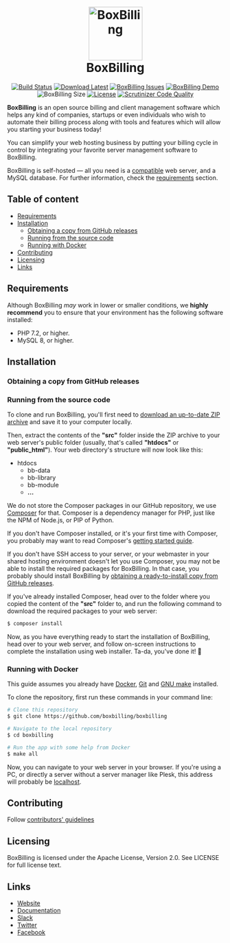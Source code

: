 <h1 align="center">
  <br>
  <a href="https://boxbilling.com/"><img src="https://raw.githubusercontent.com/boxbilling/boxbilling/master/src/bb-themes/boxbilling/assets/images/box.png" alt="BoxBilling" width="125"></a>
  <br>
  BoxBilling
  <br>
</h1>

<div align="center">
  
[![Build Status](https://travis-ci.org/boxbilling/boxbilling.svg?branch=master)](https://travis-ci.org/boxbilling/boxbilling)
[![Download Latest](https://img.shields.io/github/downloads/boxbilling/boxbilling/total)](https://github.com/boxbilling/boxbilling/releases/latest)
[![BoxBilling Issues](https://img.shields.io/github/issues/boxbilling/boxbilling.svg?style=popout)](https://github.com/boxbilling/boxbilling/issues)
[![BoxBilling Demo](https://img.shields.io/badge/boxbilling-demo-blue)](https://demo.boxbilling.com)
![BoxBilling Size](https://img.shields.io/github/repo-size/boxbilling/boxbilling.svg?style=popout)
[![License](https://img.shields.io/badge/License-Apache%202.0-blue.svg)](https://opensource.org/licenses/Apache-2.0)
[![Scrutinizer Code Quality](https://scrutinizer-ci.com/g/boxbilling/boxbilling/badges/quality-score.png?b=master)](https://scrutinizer-ci.com/g/boxbilling/boxbilling/?branch=master)

</div>

**BoxBilling** is an open source billing and client management software which helps any kind of companies, startups or even individuals who wish to automate their billing process along with tools and features which will allow you starting your business today!

You can simplify your web hosting business by putting your billing cycle in control by integrating your favorite server management software to BoxBilling.

BoxBilling is self-hosted — all you need is a [compatible](#requirements) web server, and a MySQL database. For further information, check the [requirements](#requirements) section.

## Table of content

- [Requirements](#requirements)
- [Installation](#installation)
    - [Obtaining a copy from GitHub releases](#obtaining-a-copy-from-github-releases)
    - [Running from the source code](#running-from-the-source-code)
    - [Running with Docker](#running-with-docker)
- [Contributing](#contributing)
- [Licensing](#licensing)
- [Links](#links)

## Requirements
Although BoxBilling *may* work in lower or smaller conditions, we **highly recommend** you to ensure that your environment has the following software installed:
* PHP 7.2, or higher.
* MySQL 8, or higher.

## Installation

### Obtaining a copy from GitHub releases

### Running from the source code
To clone and run BoxBilling, you'll first need to [download an up-to-date ZIP archive](https://github.com/boxbilling/boxbilling/archive/master.zip) and save it to your computer locally.

Then, extract the contents of the **"src"** folder inside the ZIP archive to your web server's public folder (usually, that's called **"htdocs"** or **"public_html"**). Your web directory's structure will now look like this:

- htdocs
    - bb-data
    - bb-library
    - bb-module
    - **...**

We do not store the Composer packages in our GitHub repository, we use [Composer](https://getcomposer.org/) for that. Composer is a dependency manager for PHP, just like the NPM of Node.js, or PIP of Python.

If you don't have Composer installed, or it's your first time with Composer, you probably may want to read Composer's [getting started guide](https://getcomposer.org/doc/00-intro.md).

If you don't have SSH access to your server, or your webmaster in your shared hosting environment doesn't let you use Composer, you may not be able to install the required packages for BoxBilling. In that case, you probably should install BoxBilling by [obtaining a ready-to-install copy from GitHub releases](#obtaining-a-copy-from-github-releases).

If you've already installed Composer, head over to the folder where you copied the content of the **"src"** folder to, and run the following command to download the required packages to your web server:

```bash
$ composer install
```

Now, as you have everything ready to start the installation of BoxBilling, head over to your web server, and follow on-screen instructions to complete the installation using web installer. Ta-da, you've done it! 🎉

### Running with Docker

This guide assumes you already have [Docker](https://docs.docker.com/get-docker/), [Git](https://git-scm.com) and [GNU make](https://www.gnu.org/software/make/) installed.

To clone the repository, first run these commands in your command line:

```bash
# Clone this repository
$ git clone https://github.com/boxbilling/boxbilling

# Navigate to the local repository
$ cd boxbilling

# Run the app with some help from Docker
$ make all
```

Now, you can navigate to your web server in your browser. If you're using a PC, or directly a server without a server manager like Plesk, this address will probably be [localhost](http://localhost).

## Contributing

Follow [contributors' guidelines](https://github.com/boxbilling/boxbilling/blob/master/CONTRIBUTING.md)

## Licensing

BoxBilling is licensed under the Apache License, Version 2.0. See LICENSE for full license text.

## Links

* [Website](https://www.boxbilling.com/)
* [Documentation](https://docs.boxbilling.com/)
* [Slack](https://boxbilling.slack.com/)
* [Twitter](https://twitter.com/boxbilling)
* [Facebook](https://www.facebook.com/boxbilling)
